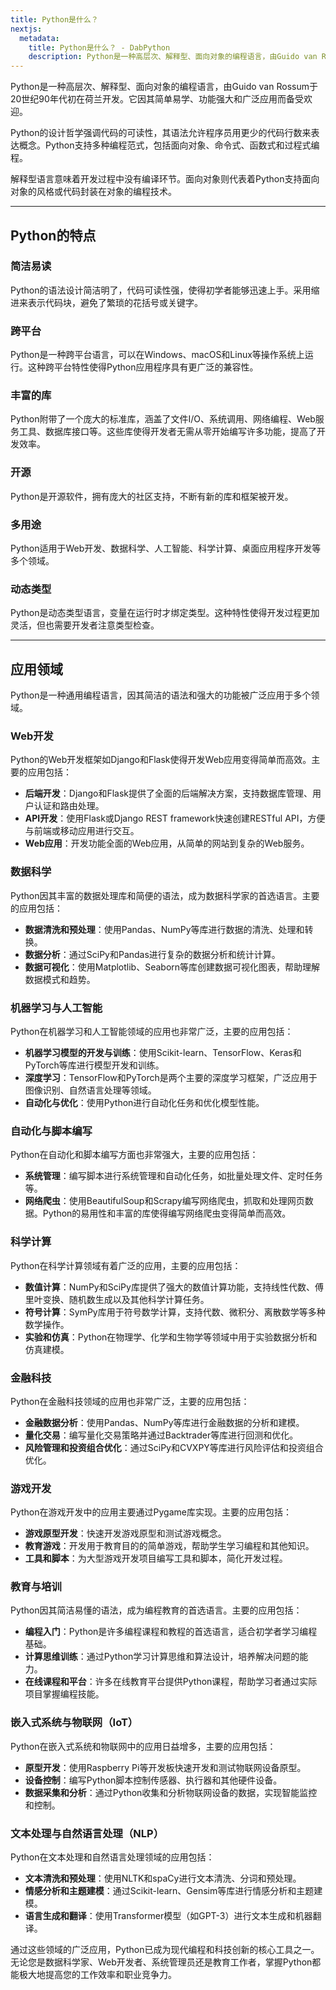 ```yaml
---
title: Python是什么？
nextjs:
  metadata:
    title: Python是什么？ - DabPython
    description: Python是一种高层次、解释型、面向对象的编程语言，由Guido van Rossum于20世纪90年代初在荷兰开发。它因其简单易学、功能强大和广泛应用而备受欢迎。
---
```


Python是一种高层次、解释型、面向对象的编程语言，由Guido van Rossum于20世纪90年代初在荷兰开发。它因其简单易学、功能强大和广泛应用而备受欢迎。

Python的设计哲学强调代码的可读性，其语法允许程序员用更少的代码行数来表达概念。Python支持多种编程范式，包括面向对象、命令式、函数式和过程式编程。

解释型语言意味着开发过程中没有编译环节。面向对象则代表着Python支持面向对象的风格或代码封装在对象的编程技术。

---

## Python的特点

### 简洁易读

Python的语法设计简洁明了，代码可读性强，使得初学者能够迅速上手。采用缩进来表示代码块，避免了繁琐的花括号或关键字。

### 跨平台

Python是一种跨平台语言，可以在Windows、macOS和Linux等操作系统上运行。这种跨平台特性使得Python应用程序具有更广泛的兼容性。

### 丰富的库

Python附带了一个庞大的标准库，涵盖了文件I/O、系统调用、网络编程、Web服务工具、数据库接口等。这些库使得开发者无需从零开始编写许多功能，提高了开发效率。

### 开源

Python是开源软件，拥有庞大的社区支持，不断有新的库和框架被开发。

### 多用途

Python适用于Web开发、数据科学、人工智能、科学计算、桌面应用程序开发等多个领域。

### 动态类型

Python是动态类型语言，变量在运行时才绑定类型。这种特性使得开发过程更加灵活，但也需要开发者注意类型检查。

---

## 应用领域

Python是一种通用编程语言，因其简洁的语法和强大的功能被广泛应用于多个领域。

### Web开发

Python的Web开发框架如Django和Flask使得开发Web应用变得简单而高效。主要的应用包括：

- **后端开发**：Django和Flask提供了全面的后端解决方案，支持数据库管理、用户认证和路由处理。
- **API开发**：使用Flask或Django REST framework快速创建RESTful API，方便与前端或移动应用进行交互。
- **Web应用**：开发功能全面的Web应用，从简单的网站到复杂的Web服务。

### 数据科学

Python因其丰富的数据处理库和简便的语法，成为数据科学家的首选语言。主要的应用包括：

- **数据清洗和预处理**：使用Pandas、NumPy等库进行数据的清洗、处理和转换。
- **数据分析**：通过SciPy和Pandas进行复杂的数据分析和统计计算。
- **数据可视化**：使用Matplotlib、Seaborn等库创建数据可视化图表，帮助理解数据模式和趋势。

### 机器学习与人工智能

Python在机器学习和人工智能领域的应用也非常广泛，主要的应用包括：

- **机器学习模型的开发与训练**：使用Scikit-learn、TensorFlow、Keras和PyTorch等库进行模型开发和训练。
- **深度学习**：TensorFlow和PyTorch是两个主要的深度学习框架，广泛应用于图像识别、自然语言处理等领域。
- **自动化与优化**：使用Python进行自动化任务和优化模型性能。

### 自动化与脚本编写

Python在自动化和脚本编写方面也非常强大，主要的应用包括：

- **系统管理**：编写脚本进行系统管理和自动化任务，如批量处理文件、定时任务等。
- **网络爬虫**：使用BeautifulSoup和Scrapy编写网络爬虫，抓取和处理网页数据。Python的易用性和丰富的库使得编写网络爬虫变得简单而高效。

### 科学计算

Python在科学计算领域有着广泛的应用，主要的应用包括：

- **数值计算**：NumPy和SciPy库提供了强大的数值计算功能，支持线性代数、傅里叶变换、随机数生成以及其他科学计算任务。
- **符号计算**：SymPy库用于符号数学计算，支持代数、微积分、离散数学等多种数学操作。
- **实验和仿真**：Python在物理学、化学和生物学等领域中用于实验数据分析和仿真建模。

### 金融科技

Python在金融科技领域的应用也非常广泛，主要的应用包括：

- **金融数据分析**：使用Pandas、NumPy等库进行金融数据的分析和建模。
- **量化交易**：编写量化交易策略并通过Backtrader等库进行回测和优化。
- **风险管理和投资组合优化**：通过SciPy和CVXPY等库进行风险评估和投资组合优化。

### 游戏开发

Python在游戏开发中的应用主要通过Pygame库实现。主要的应用包括：

- **游戏原型开发**：快速开发游戏原型和测试游戏概念。
- **教育游戏**：开发用于教育目的的简单游戏，帮助学生学习编程和其他知识。
- **工具和脚本**：为大型游戏开发项目编写工具和脚本，简化开发过程。

### 教育与培训

Python因其简洁易懂的语法，成为编程教育的首选语言。主要的应用包括：

- **编程入门**：Python是许多编程课程和教程的首选语言，适合初学者学习编程基础。
- **计算思维训练**：通过Python学习计算思维和算法设计，培养解决问题的能力。
- **在线课程和平台**：许多在线教育平台提供Python课程，帮助学习者通过实际项目掌握编程技能。

### 嵌入式系统与物联网（IoT）

Python在嵌入式系统和物联网中的应用日益增多，主要的应用包括：

- **原型开发**：使用Raspberry Pi等开发板快速开发和测试物联网设备原型。
- **设备控制**：编写Python脚本控制传感器、执行器和其他硬件设备。
- **数据采集和分析**：通过Python收集和分析物联网设备的数据，实现智能监控和控制。

### 文本处理与自然语言处理（NLP）

Python在文本处理和自然语言处理领域的应用包括：

- **文本清洗和预处理**：使用NLTK和spaCy进行文本清洗、分词和预处理。
- **情感分析和主题建模**：通过Scikit-learn、Gensim等库进行情感分析和主题建模。
- **语言生成和翻译**：使用Transformer模型（如GPT-3）进行文本生成和机器翻译。

通过这些领域的广泛应用，Python已成为现代编程和科技创新的核心工具之一。无论您是数据科学家、Web开发者、系统管理员还是教育工作者，掌握Python都能极大地提高您的工作效率和职业竞争力。
